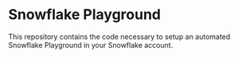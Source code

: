 # Snowflake Playground

This repository contains the code necessary to setup an automated Snowflake Playground in your Snowflake account.
